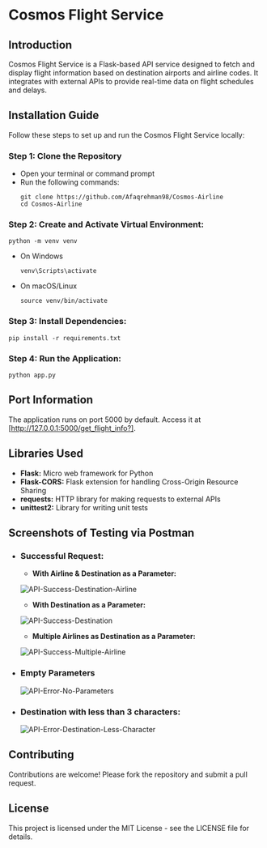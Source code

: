 # Cosmos Flight Service

## Introduction

Cosmos Flight Service is a Flask-based API service designed to fetch and display flight information based on destination airports and airline codes. It integrates with external APIs to provide real-time data on flight schedules and delays.

## Installation Guide

Follow these steps to set up and run the Cosmos Flight Service locally:

### Step 1: Clone the Repository

- Open your terminal or command prompt
- Run the following commands:
  ```
  git clone https://github.com/Afaqrehman98/Cosmos-Airline
  cd Cosmos-Airline
  ```

### Step 2: Create and Activate Virtual Environment:

```
python -m venv venv
```

- On Windows
  ```
  venv\Scripts\activate
  ```
- On macOS/Linux
  ```
  source venv/bin/activate
  ```

### Step 3: Install Dependencies:

```
pip install -r requirements.txt
```

### Step 4: Run the Application:

```
python app.py
```

## Port Information

The application runs on port 5000 by default.
Access it at [http://127.0.0.1:5000/get_flight_info?].

## Libraries Used

- **Flask:** Micro web framework for Python
- **Flask-CORS:** Flask extension for handling Cross-Origin Resource Sharing
- **requests:** HTTP library for making requests to external APIs
- **unittest2:** Library for writing unit tests

## Screenshots of Testing via Postman

- ### Successful Request:

  - **With Airline & Destination as a Parameter:**

  ![API-Success-Destination-Airline](https://github.com/Afaqrehman98/Cosmos-Airline/assets/62624461/db20a4c4-9dc4-4eec-a762-bf5de24430b9)

  - **With Destination as a Parameter:**

  ![API-Success-Destination](https://github.com/Afaqrehman98/Cosmos-Airline/assets/62624461/ec931b65-a7bc-4a0d-acf1-df2849c386eb)

  - **Multiple Airlines as Destination as a Parameter:**

  ![API-Success-Multiple-Airline](https://github.com/Afaqrehman98/Cosmos-Airline/assets/62624461/fc2b2ed7-a2a0-47a2-b986-1c8a7bed9e4b)

- ### Empty Parameters

  ![API-Error-No-Parameters](https://github.com/Afaqrehman98/Cosmos-Airline/assets/62624461/7b64b43d-56d3-4330-b0f1-23384d6fee66)

- ### Destination with less than 3 characters:
  ![API-Error-Destination-Less-Character](https://github.com/Afaqrehman98/Cosmos-Airline/assets/62624461/4a13c255-da10-4acf-9b60-84f9b89533b0)

## Contributing

Contributions are welcome! Please fork the repository and submit a pull request.

## License

This project is licensed under the MIT License - see the LICENSE file for details.

